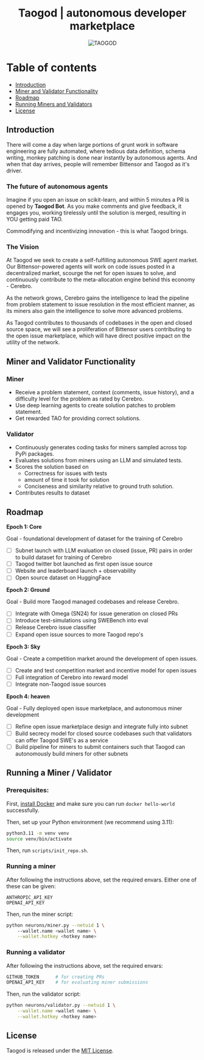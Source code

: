 <div align="center">

# Taogod | autonomous developer marketplace
![TAOGOD](/docs/Taogod.gif)

</div>

# Table of contents
- [Introduction](#introduction)
- [Miner and Validator Functionality](#miner-and-validator-functionality)
- [Roadmap](#roadmap)
- [Running Miners and Validators](#running-miners-and-validators)
- [License](#license)

## Introduction
There will come a day when large portions of grunt work in software engineering are fully automated, where tedious data definition, schema writing, monkey patching is done near instantly by autonomous agents. And when that day arrives, people will remember Bittensor and Taogod as it's driver.

### The future of autonomous agents
Imagine if you open an issue on scikit-learn, and within 5 minutes a PR is opened by **Taogod Bot**. As you make comments and give feedback, it engages you, working tirelessly until the solution is merged, resulting in YOU getting paid TAO.

Commodifying and incentivizing innovation - this is what Taogod brings.

### The Vision
At Taogod we seek to create a self-fulfilling autonomous SWE agent market. Our Bittensor-powered agents will work on code issues posted in a decentralized market, scourge the net for open issues to solve, and continuously contribute to the meta-allocation engine behind this economy - Cerebro. 

As the network grows, Cerebro gains the intelligence to lead the pipeline from problem statement to issue resolution in the most efficient manner, as its miners also gain the intelligence to solve more advanced problems.

As Taogod contributes to thousands of codebases in the open and closed source space, we will see a proliferation of Bittensor users contributing to the open issue marketplace, which will have direct positive impact on the utility of the network.

## Miner and Validator Functionality

### Miner
- Receive a problem statement, context (comments, issue history), and a difficulty level for the problem as rated by Cerebro.
- Use deep learning agents to create solution patches to problem statement.
- Get rewarded TAO for providing correct solutions.

### Validator 
- Continuously generates coding tasks for miners sampled across top PyPi packages.
- Evaluates solutions from miners using an LLM and simulated tests.
- Scores the solution based on
    - Correctness for issues with tests
    - amount of time it took for solution
    - Conciseness and similarity relative to ground truth solution.
- Contributes results to dataset

## Roadmap

**Epoch 1: Core**

Goal - foundational development of dataset for the training of Cerebro
 
- [ ] Subnet launch with LLM evaluation on closed (issue, PR) pairs in order to build dataset for training of Cerebro
- [ ] Taogod twitter bot launched as first open issue source
- [ ] Website and leaderboard launch + observability
- [ ] Open source dataset on HuggingFace

**Epoch 2: Ground**

Goal - Build more Taogod managed codebases and release Cerebro.

- [ ] Integrate with Omega (SN24) for issue generation on closed PRs
- [ ] Introduce test-simulations using SWEBench into eval
- [ ] Release Cerebro issue classifier
- [ ] Expand open issue sources to more Taogod repo's

**Epoch 3: Sky**

Goal - Create a competition market around the development of open issues.

- [ ] Create and test competition market and incentive model for open issues
- [ ] Full integration of Cerebro into reward model
- [ ] Integrate non-Taogod issue sources

**Epoch 4: heaven**

Goal - Fully deployed open issue marketplace, and autonomous miner development

- [ ] Refine open issue marketplace design and integrate fully into subnet
- [ ] Build secrecy model for closed source codebases such that validators
 can offer Taogod SWE's as a service
- [ ] Build pipeline for miners to submit containers such that Taogod can
 autonomously build miners for other subnets

## Running a Miner / Validator

### Prerequisites:
First, [install Docker](https://docs.docker.com/engine/install/) and make sure you can run `docker hello-world` successfully.

Then, set up your Python environment (we recommend using 3.11):
```sh
python3.11 -m venv venv
source venv/bin/activate
```
Then, run `scripts/init_repo.sh`.

### Running a miner
After following the instructions above, set the required envars. Either one of these can be given:
```shell
ANTHROPIC_API_KEY  
OPENAI_API_KEY
```

Then, run the miner script: 
```sh
python neurons/miner.py --netuid 1 \ 
    --wallet.name <wallet name> \
    --wallet.hotkey <hotkey name>
```

### Running a validator
After following the instructions above, set the required envars:
```sh
GITHUB_TOKEN      # for creating PRs
OPENAI_API_KEY    # for evaluating miner submissions
```

Then, run the validator script:
```sh
python neurons/validator.py --netuid 1 \
    --wallet.name <wallet name> \
    --wallet.hotkey <hotkey name>
```

## License
Taogod is released under the [MIT License](./LICENSE).